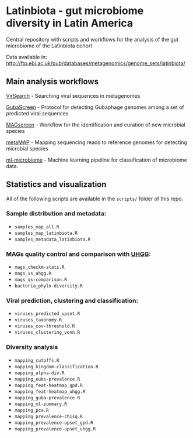 # Latinbiota - gut microbiome diversity in Latin America
Central repository with scripts and workflows for the analysis of the gut microbiome of the Latinbiota cohort

Data available in: http://ftp.ebi.ac.uk/pub/databases/metagenomics/genome_sets/latinbiota/

## Main analysis workflows

[VirSearch](https://github.com/alexmsalmeida/virsearch) - Searching viral sequences in metagenomes

[GubaScreen](https://github.com/alexmsalmeida/gubascreen) - Protocol for detecting Gubaphage genomes among a set of predicted viral sequences

[MAGscreen](https://github.com/alexmsalmeida/magscreen) - Workflow for the identification and curation of new microbial species

[metaMAP](https://github.com/alexmsalmeida/metamap) - Mapping sequencing reads to reference genomes for detecting microbial species

[ml-microbiome](https://github.com/alexmsalmeida/ml-microbiome) - Machine learning pipeline for classification of microbiome data.

## Statistics and visualization

All of the following scripts are available in the `scripts/` folder of this repo.

### Sample distribution and metadata:

* `samples_map_all.R`
* `samples_map_latinbiota.R`
* `samples_metadata_latinbiota.R`

### MAGs quality control and comparison with [UHGG](https://www.nature.com/articles/s41587-020-0603-3):

* `mags_checkm-stats.R`
* `mags_vs_uhgg.R`
* `mags_qs-comparison.R`
* `bacteria_phylo-diversity.R`

### Viral prediction, clustering and classification:

* `viruses_predicted_upset.R`
* `viruses_taxonomy.R`
* `viruses_cov-threshold.R`
* `viruses_clustering_venn.R`

### Diversity analysis

* `mapping_cutoffs.R`
* `mapping_kingdom-classification.R`
* `mapping_alpha-div.R`
* `mapping_euks-prevalence.R`
* `mapping_feat-heatmap_gpd.R`
* `mapping_feat-heatmap_uhgg.R`
* `mapping_guba-prevalence.R`
* `mapping_ml-summary.R`
* `mapping_pca.R`
* `mapping_prevalence-chisq.R`
* `mapping_prevalence-upset_gpd.R`
* `mapping_prevalence-upset_uhgg.R`

